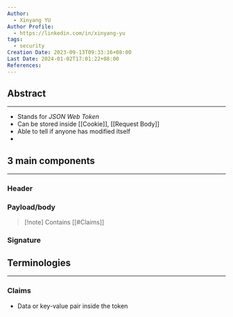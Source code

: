 ```yaml
---
Author:
  - Xinyang YU
Author Profile:
  - https://linkedin.com/in/xinyang-yu
tags:
  - security
Creation Date: 2023-09-13T09:33:16+08:00
Last Date: 2024-01-02T17:01:22+08:00
References: 
---
```

## Abstract
---
- Stands for *JSON Web Token*
- Can be stored inside [[Cookie]], [[Request Body]]
- Able to tell if anyone has modified itself
- 

## 3 main components
---
### Header

### Payload/body
>[!note] Contains [[#Claims]]
### Signature




## Terminologies 
---
### Claims
- Data or key-value pair inside the token